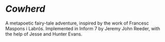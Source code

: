 # _Cowherd_

A metapoetic fairy-tale adventure, inspired by the work of Francesc Maspons i Labrós. Implemented in Inform 7 by Jeremy John Reeder, with the help of Jesse and Hunter Evans.
